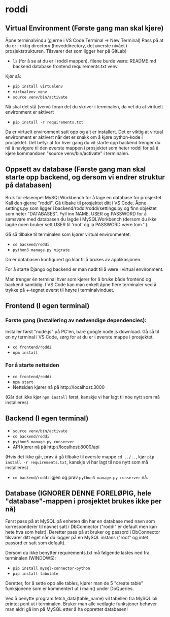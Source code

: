 # roddi

## Virtual Environment (Første gang man skal kjøre)
Åpne terminalvindu (gjerne i VS Code Terminal -> New Terminal)
Pass på at du er i riktig directory (hoveddirectory, det øverste nivået i prosjektstrukturen. Tilsvarer det som ligger her på GitLab)
- `ls` (for å se at du er i roddi mappen). filene burde være:  README.md    backend     database    frontend    requirements.txt    venv

Kjør så:
- `pip install virtualenv`
- `virtualenv venv`
- `source venv/bin/activate`

Nå skal det stå (venv) foran det du skriver i terminalen, da vet du at virituelt environment er aktivert
- `pip install -r requirements.txt`

Da er virtuelt environment satt opp og alt er installert.
Det er viktig at virtual environment er aktivert når det er snakk om å kjøre python-kode i prosjektet.
Det betyr at for hver gang du vil starte opp backend trenger du nå å navigere til den øverste mappen i prosjektet som heter roddi for så å kjøre kommandoen "source venv/bin/activate" i terminalen.

## Oppsett av database (Første gang man skal starte opp backend, og dersom vi endrer struktur på databasen)

Bruk for eksempel MySQLWorkbench for å lage en database for prosjektet. Kall den gjerne "roddi".
Gå tilbake til prosjektet ditt i VS Code.
Åpne settings.py som ligger i backend/roddi/roddi/settings.py og finn objektet som heter "DATABASES".
Fyll inn NAME, USER og PASSWORD for å samsvare med databasen du lagde i MySQLWorkbench (dersom du ikke lagde noen bruker sett USER til 'root' og la PASSWORD være tom '').

Gå så tilbake til terminalen som kjører virtual environmentet.
- `cd backend/roddi`
- `python3 manage.py migrate`

Da er databasen konfigurert go klar til å brukes av applikasjonen.

For å starte Django og backend er man nødt til å være i virtual environment.

Man trenger én terminal hver som kjører for å bruke både frontend og backend samtidig. I VS Code kan man enkelt åpne flere terminaler ved å trykke på +-tegnet øverst til høyre i terminalvinduet.

## Frontend (I egen terminal)

### Første gang (installering av nødvendige dependencies):
Installer først "node.js" på PC'en, bare google node js download.
Gå så til en ny terminal i VS Code, sørg for at du er i øverste mappe i prosjektet.
- `cd frontend/roddi`
- `npm install`

### For å starte nettsiden
- `cd frontend/roddi`
- `npm start`
- Nettsiden kjører nå på http://localhost:3000

(Går det ikke kjør `npm install` først, kanskje vi har lagt til noe nytt som må installeres)

## Backend (I egen terminal)

- `source venv/bin/activate`
- `cd backend/roddi`
- `python3 manage.py runserver`
- API kjører nå på http://localhost:8000/api

(Hvis det ikke går, prøv å gå tilbake til øverste mappe `cd ../..`, kjør `pip install -r requirements.txt`, kanskje vi har lagt til noe nytt som må installeres)
- `cd backend/roddi` igjen og prøv `python3 manage.py runserver` nå.


## Database (IGNORER DENNE FORELØPIG, hele "database"-mappen i prosjektet brukes ikke per nå)

Først pass på at MySQL på enheten din har en database med navn som korresponderer til navnet satt
i DbConnector ("roddi" er default men kan hete hva som helst). Deretter pass på at bruker og passord i DbConnector tilsvarer ditt eget når du logger på en MySQL instans ("root" og intet passord er satt som default).

Dersom du ikke benytter requirements.txt må følgende lastes ned fra terminalen (WINDOWS):
- `pip install mysql-connector-python`
- `pip install tabulate`

Deretter, for å sette opp alle tables, kjører man de 5 "create table" funksjonene som er kommentert ut i
main() under DbQueries.

Ved å benytte program.fetch_data(table_name) vil tabellen fra MySQL bli printet pent ut i terminalen. Bruker man alle vedlagte funksjoner behøver man aldri gå inn på MySQL etter å ha opprettet databasen!


